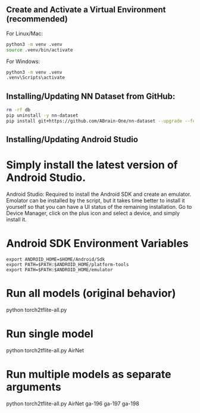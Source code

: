 
## Create and Activate a Virtual Environment (recommended)
For Linux/Mac:
   ```bash
   python3 -m venv .venv
   source .venv/bin/activate
   ```
For Windows:
   ```bash
   python3 -m venv .venv
   .venv\Scripts\activate
   ```
## Installing/Updating NN Dataset from GitHub:
```bash
rm -rf db
pip uninstall -y nn-dataset
pip install git+https://github.com/ABrain-One/nn-dataset --upgrade --force --extra-index-url https://download.pytorch.org/whl/cu126
```

## Installing/Updating Android Studio

# Simply install the latest version of Android Studio.

Android Studio: Required to install the Android SDK and create an emulator. Emolator can be installed by the script, but it takes time better to install it yourself so that you can have a UI status of the remaining installation. 
Go to Device Manager, click on the plus icon and select a device, and simply install it. 

# Android SDK Environment Variables
```
export ANDROID_HOME=$HOME/Android/Sdk
export PATH=$PATH:$ANDROID_HOME/platform-tools
export PATH=$PATH:$ANDROID_HOME/emulator
```


# Run all models (original behavior)
python torch2tflite-all.py

# Run single model
python torch2tflite-all.py AirNet

# Run multiple models as separate arguments
python torch2tflite-all.py AirNet ga-196 ga-197 ga-198
